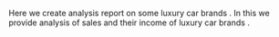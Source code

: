 Here we create analysis report on some luxury car brands . In this we provide analysis of sales and their income of luxury car brands .
